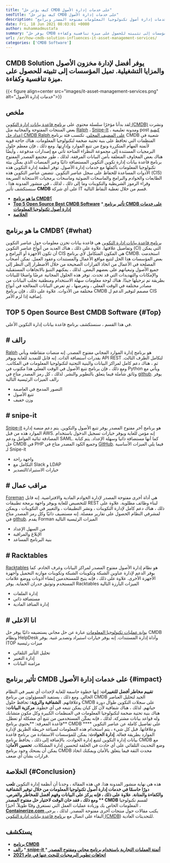```yaml
---
title: "كيف يؤثر حل CMDB على خدمات إدارة الأصول" 
seoTitle: "كيف يؤثر حل CMDB على خدمات إدارة الأصول" 
description: "اتبع منشور المدونة هذا لمعرفة أهمية خدمات إدارة أصول تكنولوجيا المعلومات مفتوحة المصدر وبرامج CMDB المجانية في إدارة العديد من عناصر التكوين." 
date: Fri, 18 Jun 2021 08:03:01 +0000
author: muhammadmustafa
summary: "يوفر حل CMDB أفضل لإدارة مخزون الأصول والتشغيلية. تميل المؤسسات إلى تثبيته للحصول على ميزة تنافسية وكفاءة." 
url: /ar/how-cmdb-solution-influences-it-asset-management-services/
categories: ['CMDB Software']
---
```


## CMDB Solution يوفر أفضل لإدارة مخزون الأصول والمزايا التشغيلية. تميل المؤسسات إلى تثبيته للحصول على ميزة تنافسية وكفاءة.

{{< figure align=center src="images/it-asset-management-services.png" alt="خدمات إدارة الأصول">}}


## **ملخص**
لقد بدأنا مؤخرًا سلسلة محتوى على [برنامج قاعدة بيانات إدارة التكوين (CMDB)][1] ونشرت بعض المنتجات المفتوحة والمجانية مثل [Ralph][2] ، [Snipe-It][3] ، ومدونة تعليمية post [كيفية إعداد حل CMDB Ralph على المضيف المحلي][4]. تكتسب فئة برنامج CMDB شعبية في المنظمات التي تحافظ على بنية تحتية ضخمة لتكنولوجيا المعلومات. هناك حاجة قوية لأتمتة المهام المتكررة ونوع من تتبع الموارد وإدارتها. ومع ذلك ، فإن معظم حلول البرمجيات المستندة إلى مجموعة النظراء المتاحة تأتي مع إصدارات مدفوعة ، وأيضًا هناك بعض المخاوف المتعلقة بأمن البيانات المرفقة. لذلك ، طور مجتمع المصدر المفتوح برنامج قاعدة بيانات إدارة تكوين التكوين المستضافة ذاتيًا وعبر المنصات الذي يمكّن بيئة تكنولوجيا المعلومات بأكملها مع خدمات إدارة الأصول.
توفر أنظمة إدارة التكوين هذه الأدوات المساعدة للحفاظ على سجل عناصر التكوين. تتضمن عناصر التكوين هذه (CIS) الطابعات والخوادم والبرامج والماسحات الضوئية وماسحات برمجيات الاستجابة السريعة وقراء الرموز الشريطية والتكوينات وما إلى ذلك ، لذلك ، في منشور المدونة هذا ، سنستكشف تأثير  **CMDB**  على أي شركة IT قسم من خلال تغطية النقاط التالية.
  * **[ما هو برنامج CMDB؟][5]**
  * **[Top 5 Open Source Best CMDB Software][6]**
  *[ **تأثير برنامج CMDB على خدمات إدارة أصول تكنولوجيا المعلومات** ][7]
  * **[الخلاصة][8]**

##  **ما هو برنامج CMDB؟**    {#what}
[برنامج قاعدة بيانات إدارة التكوين][1] هي قاعدة بيانات تخزن معلومات حول عناصر التكوين وتفاصيل علاقتها. علاوة على ذلك ، هناك العديد من أنواع عناصر التكوين (CI) التي يمكن أن تكون الأجهزة أو البرامج و CIS هي المكون المتكامل لأي برنامج CMDB. استخدمت بعض المؤسسات هذا الحل لتتبع مواقع الأعمال والمستندات وعقود العمل. تمكن أصحاب المصلحة في الأعمال من اتخاذ القرارات الصحيحة من خلال الاضطرار إلى النظر إلى جميع الأصول وتبعياتهم على بعضهم البعض. لذلك ، يمكنهم التنبؤ بالاتجاهات المستقبلية والإمكانات والتهديدات التي قد تحدث. توفر هذه الحلول المجانية عرضًا واضحًا للبيانات بطريقة تم ترحيلها جيدًا. هناك لوحة معلومات سهلة الاستخدام ومنطقية تجلب البيانات من مصادر مختلفة في الوقت الفعلي ، وتعرضها ، ثم تعرض البيانات المعالجة في أنواع مختلفة من الأدوات. علاوة على ذلك ، فإن برنامج CMDB مصمم لتوفير الدعم ل CIS إضافية إذا لزم الأمر.

##  **TOP 5 Open Source Best CMDB Software**    {#Top}
في هذا القسم ، سنستكشف برنامج قاعدة بيانات إدارة التكوين الأعلى.

## # رالف
[Ralph][2] هو برنامج إدارة الموارد المجاني مفتوح المصدر. إنه منصات متقاطعة ويأتي بقدرات استضافة الذات. إنه قابل للتمديد للغاية ويوفر API REST لتكامل الطرف الثالث. ثم ، هناك دعم كامل لمراكز البيانات والبنية التحتية لتكنولوجيا المعلومات في المكاتب. ومع ذلك ، فإن برنامج تتبع الأصول في الوقت الفعلي هذا مكتوب في Python ويأتي مع وثائق شاملة فيما يتعلق بالتطوير والنشر. لذلك ، كل رمز المصدر متاح في [github][9].
يوفر رالف الميزات الرئيسية التالية
  * التصور المدمج في العاصمة
  * تتبع الأصول
  * وزن خفيف

## # snipe-it
[Snipe-it][3] هو برنامج آخر مفتوح المصدر يوفر تتبع الأصول والتكوين. يتم دعم منصة إدارة الموارد هذه من قبل AWS. إنه مؤمن للغاية ويوفر خيارات تسجيل الدخول باستخدام المصادقة ثنائية العوامل ودعم SAML. كما أنها مستضافة ذاتيا وسهلة الإعداد. يتم كتابة حل CMDB في PHP وجميع الكود المصدر متاح في [GitHub][10].
فيما يلي الميزات الأساسية لـ Snipe-it
  * واجهة راحة
  * التكامل مع Slack و LDAP
  * خيارات الاستيراد/التصدير

## # مراقب عمال
[Foreman][11] هي أداة أخرى مفتوحة المصدر لإدارة الخوادم المادية والافتراضية. إنه قابل للتخصيص للغاية ويوفر واجهة برمجة تطبيقات REST لبناء وظائف مطلوبة. علاوة على ذلك ، هناك دعم كامل لإدارة التكوينات ، ونشر التطبيقات ، والتغيير في التكوينات ، ويمكن لمشرفي النظام الحصول على تقارير مفصلة. إنه مستضيف ذاتيًا وكل رمز المصدر متاح في [github][12].
يقدم Forman الميزات الرئيسية التالية
  * من السهل الإعداد
  * الإبلاغ والمراقبة
  * بنية البرنامج المساعد

## # Racktables
[Racktables][13] هو نظام إدارة الأصول مفتوح المصدر لمراكز البيانات وغرف الخادم. كما يوفر الدعم لإدارة عناوين الشبكة وتكوينات الشبكة وتكوينات موازنة التحميل وأجهزة الأجهزة الأخرى. علاوة على ذلك ، فإنه يتيح للمستخدمين إنشاء أذونات ووضع علامات المستخدم وتوثيق جدران الحماية.
يوفر Racktables الميزات البارزة التالية
  * إدارة الملفات
  * مستضافة ذاتي
  * إدارة المنافذ المادية

## # انا الاعلى
[بوابة عمليات تكنولوجيا المعلومات][14] عبارة عن حل مجاني يستضيفه ذاتيًا يوفر حل CMDB ونظام HelpDesk وأداة إدارة المستندات. إنه يوفر خيارات استيراد وتصدير غنية.
يوفر ITOP ميزات رئيسية
  * تحليل التأثير التلقائي
  * إدارة التغيير
  * مزامنة البيانات

## تأثير برنامج CMDB على [][15] خدمات إدارة الأصول   {#impact}
**تقييم مخاطر أفضل للتغييرات**: إنها خطوة حاسمة للغاية لإحداث أي تغيير في النظام الحالي. ومع ذلك ، يستفيد المسؤولون من برنامج CMDB الجيد لتحليل العناصر وعلاقاتهم.
**الشفافية والرؤية:** تحافظ حلول CMDB على سجلات التكوين طوال دورة حياتهم. لذلك ، هناك شفافية لأن كل كيان يمكن تتبعه في أي خطوة.
**مركزية البيانات:** هناك بنية تحتية ضخمة لتكنولوجيا المعلومات في المنظمات الكبيرة وكل مكون متشابك وله قواعد بيانات مشتركة. لذلك ، فإنه يمكّن المستخدمين من تتبع أي مشكلة أو تعطل.
**قاعدة المعرفة: **يحتوي برنامج CMDB على تفاصيل كاملة عن عناصر التكوين ****  وعلاقاتها. قبل كل شيء ، يتم استخدام هذه المعلومات لصياغة خريطة الطريق لإدارة الموارد بطريقة فعالة.
**إدارة الحوادث**: يمكن للمؤسسات الاستفادة من برنامج قاعدة بيانات إدارة التكوين لتتبع إدارة الحوادث. بالإضافة إلى ذلك ، يحافظ برنامج CMDB مع وضع التحديث التلقائي على أي حادث في الحلقة لتحسين إدارة المشكلات.
**تحسين الأمان:** يمكن أن يمنحك وجود برنامج CMDB محدث الثقة فيما يتعلق بالأمان ويمكنك اتخاذ قرارات بشأن أي ضعف.

##  **الخلاصة**    {#Conclusion}
هذه هي نهاية منشور المدونة هذا. في هذه المقالة ، وجدنا أن أنظمة إدارة التكوين **تلعب دورًا حاسمًا في خدمات إدارة أصول تكنولوجيا المعلومات من خلال توفير الشفافية والكفاءة والمتانة. علاوة على ذلك ، فإنه يركز على البيانات وفهم أفضل للمخاطر والفرص. ومع ذلك ، فقد حان الوقت لاختيار حل مفتوح المصدر ** CMDB**  لقسم تكنولوجيا المعلومات الخاص بك وزيادة عمليات العمل التي تستغرق وقتًا طويلاً.
أخيرًا ، [ **Containerize.com** ][16] يكتب مقالات حول منتجات أخرى مفتوحة المصدر. لذلك ، يرجى البقاء على اتصال مع [][17][برنامج قاعدة بيانات إدارة التكوين (CMDB][1]) للتحديثات العادية.

## يستكشف
  * **[برنامج CMDB][1]**
  * **[رالف][2]**
  *[ **snipe-it** ][3]
  *[ **أتمتة العمليات التجارية باستخدام برنامج مجاني ومفتوح المصدر** ][18]
  * **[اتجاهات تطوير البرمجيات للبحث عنها في عام 2021][19]**

  
[1]: https://products.containerize.com/cmdb-software/
[2]: https://products.containerize.com/cmdb-software/ralph/
[3]: https://products.containerize.com/cmdb-software/snipe-it/
[4]: https://blog.containerize.com/cmdb-software/how-to-set-up-cmdb-solution-ralph-on-localhost/
[5]: #what
[6]: #top
[7]: #impact
[8]: #Conclusion
[9]: https://github.com/allegro/ralph
[10]: https://github.com/snipe/snipe-it
[11]: https://theforeman.org/
[12]: https://github.com/theforeman/foreman
[13]: https://www.racktables.org/
[14]: https://www.combodo.com/itop
[15]: https://blog.containerize.com/wp-admin/post.php?post=5864&action=edit#app
[16]: https://www.containerize.com/
[17]: https://products.containerize.com/single-sign-on/
[18]: https://blog.containerize.com/blogging/automate-business-operations-using-open-source-software/
[19]: https://blog.containerize.com/blockchain-platforms/software-development-trends-to-look-out-for-in-2021/

